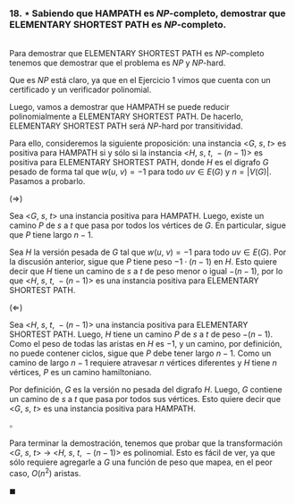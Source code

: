 ### 18. ⋆ Sabiendo que HAMPATH es $NP$-completo, demostrar que ELEMENTARY SHORTEST PATH es $NP$-completo.

\
Para demostrar que ELEMENTARY SHORTEST PATH es $NP$-completo tenemos que demostrar que el problema es $NP$ y $NP$-hard.

Que es $NP$ está claro, ya que en el Ejercicio 1 vimos que cuenta con un certificado y un verificador polinomial. 

Luego, vamos a demostrar que HAMPATH se puede reducir polinomialmente a ELEMENTARY SHORTEST PATH. De hacerlo, ELEMENTARY SHORTEST PATH será $NP$-hard por transitividad.

Para ello, consideremos la siguiente proposición: una instancia <$G,\ s,\ t$> es positiva para HAMPATH si y sólo si la instancia <$H,\ s,\ t,\ -(n-1)$> es positiva para ELEMENTARY SHORTEST PATH, donde $H$ es el digrafo $G$ pesado de forma tal que $w(u,\ v) = -1$ para todo $uv \in E(G)$ y $n = |V(G)|$. Pasamos a probarlo.

$(\Longrightarrow)$

Sea <$G,\ s,\ t$> una instancia positiva para HAMPATH. Luego, existe un camino $P$ de $s$ a $t$ que pasa por todos los vértices de $G$. En particular, sigue que $P$ tiene largo $n - 1$.

Sea $H$ la versión pesada de $G$ tal que $w(u,\ v) = -1$ para todo $uv \in E(G)$. Por la discusión anterior, sigue que $P$ tiene peso $-1 \cdot (n - 1)$ en $H$. Esto quiere decir que $H$ tiene un camino de $s$ a $t$ de peso menor o igual $-(n-1)$, por lo que <$H,\ s,\ t,\ -(n-1)$> es una instancia positiva para ELEMENTARY SHORTEST PATH.

$(\Longleftarrow)$

Sea <$H,\ s,\ t,\ -(n-1)$> una instancia positiva para ELEMENTARY SHORTEST PATH. Luego, $H$ tiene un camino $P$ de $s$ a $t$ de peso $-(n-1)$. Como el peso de todas las aristas en $H$ es $-1$, y un camino, por definición, no puede contener ciclos, sigue que $P$ debe tener largo $n-1$. Como un camino de largo $n-1$ requiere atravesar $n$ vértices diferentes y $H$ tiene $n$ vértices, $P$ es un camino hamiltoniano. 

Por definición, $G$ es la versión no pesada del digrafo $H$. Luego, $G$ contiene un camino de $s$ a $t$ que pasa por todos sus vértices. Esto quiere decir que <$G,\ s,\ t$> es una instancia positiva para HAMPATH.

$\square$

Para terminar la demostración, tenemos que probar que la transformación <$G,\ s,\ t$> $\to$ <$H,\ s,\ t,\ -(n-1)$>  es polinomial. Esto es fácil de ver, ya que sólo requiere agregarle a $G$ una función de peso que mapea, en el peor caso, $O(n^2)$ aristas. 

$\blacksquare$
